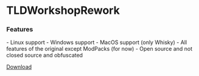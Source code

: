 # TLDWorkshopRework

<h3>Features</h3>
- Linux support
- Windows support
- MacOS support (only Whisky)
- All features of the original except ModPacks (for now)
- Open source and not closed source and obfuscated

<a href="https://github.com/werwolf2303/TLDWorkshopRework/releases/latest/TLDWorkshopRework.jar">Download